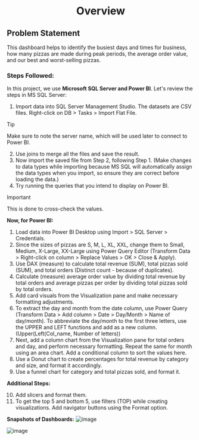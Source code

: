 <h1 align="center">
  Overview
</h1>

## Problem Statement
This dashboard helps to identify the busiest days and times for business, how many pizzas are made during peak periods, the average order value, and our best and worst-selling pizzas.

### Steps Followed:
In this project, we use **Microsoft SQL Server and Power BI**. Let's review the steps in MS SQL Server:
1. Import data into SQL Server Management Studio. The datasets are CSV files. Right-click on DB > Tasks > Import Flat File. 
>[!TIP]
>Make sure to note the server name, which will be used later to connect to Power BI.
2. Use joins to merge all the files and save the result.
3. Now import the saved file from Step 2, following Step 1. (Make changes to data types while importing because MS SQL will automatically assign the data types when you import, so ensure they are correct before loading the data.)
4. Try running the queries that you intend to display on Power BI.
>[!IMPORTANT]
>This is done to cross-check the values.

**Now, for Power BI:**

1. Load data into Power BI Desktop using Import > SQL Server > Credentials.
2. Since the sizes of pizzas are S, M, L, XL, XXL, change them to Small, Medium, X-Large, XX-Large using Power Query Editor (Transform Data > Right-click on column > Replace Values > OK > Close & Apply).
3. Use DAX (measure) to calculate total revenue (SUM), total pizzas sold (SUM), and total orders (Distinct count - because of duplicates).
4. Calculate (measure) average order value by dividing total revenue by total orders and average pizzas per order by dividing total pizzas sold by total orders.
5. Add card visuals from the Visualization pane and make necessary formatting adjustments.
6. To extract the day and month from the date column, use Power Query (Transform Data > Add column > Date > Day/Month > Name of day/month). To abbreviate the day/month to the first three letters, use the UPPER and LEFT functions and add as a new column.(Upper(Left(Col_name, Number of letters))
7. Next, add a column chart from the Visualization pane for total orders and day, and perform necessary formatting. Repeat the same for month using an area chart. Add a conditional column to sort the values here.
8. Use a Donut chart to create percentages for total revenue by category and size, and format it accordingly.
9. Use a funnel chart for category and total pizzas sold, and format it.

**Additional Steps:**

10. Add slicers and format them.
11. To get the top 5 and bottom 5, use filters (TOP) while creating visualizations. Add navigator buttons using the Format option.

**Snapshots of Dashboards:**
![image](https://github.com/sainadreddy/Pizza-Sales-Analysis/assets/63005649/4c784e6a-260d-4422-9d80-650c98031b2a)

![image](https://github.com/sainadreddy/Pizza-Sales-Analysis/assets/63005649/f50ab58e-93c3-444a-a4fa-01aae7e3799c)

